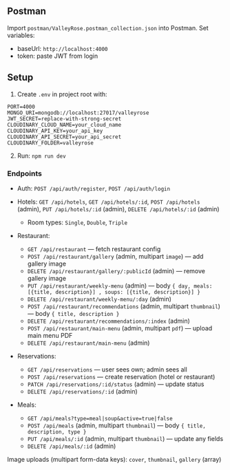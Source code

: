 ## Postman
Import `postman/ValleyRose.postman_collection.json` into Postman. Set variables:
- baseUrl: `http://localhost:4000`
- token: paste JWT from login
## Setup

1. Create `.env` in project root with:

```
PORT=4000
MONGO_URI=mongodb://localhost:27017/valleyrose
JWT_SECRET=replace-with-strong-secret
CLOUDINARY_CLOUD_NAME=your_cloud_name
CLOUDINARY_API_KEY=your_api_key
CLOUDINARY_API_SECRET=your_api_secret
CLOUDINARY_FOLDER=valleyrose
```

2. Run: `npm run dev`

### Endpoints
- Auth: `POST /api/auth/register`, `POST /api/auth/login`
- Hotels: `GET /api/hotels`, `GET /api/hotels/:id`, `POST /api/hotels` (admin), `PUT /api/hotels/:id` (admin), `DELETE /api/hotels/:id` (admin)
  - Room types: `Single`, `Double`, `Triple`

- Restaurant:
  - `GET /api/restaurant` — fetch restaurant config
  - `POST /api/restaurant/gallery` (admin, multipart `image`) — add gallery image
  - `DELETE /api/restaurant/gallery/:publicId` (admin) — remove gallery image
  - `PUT /api/restaurant/weekly-menu` (admin) — body `{ day, meals: [{title, description}] , soups: [{title, description}] }`
  - `DELETE /api/restaurant/weekly-menu/:day` (admin)
  - `POST /api/restaurant/recommendations` (admin, multipart `thumbnail`) — body `{ title, description }`
  - `DELETE /api/restaurant/recommendations/:index` (admin)
  - `POST /api/restaurant/main-menu` (admin, multipart `pdf`) — upload main menu PDF
  - `DELETE /api/restaurant/main-menu` (admin)

- Reservations:
  - `GET /api/reservations` — user sees own; admin sees all
  - `POST /api/reservations` — create reservation (hotel or restaurant)
  - `PATCH /api/reservations/:id/status` (admin) — update status
  - `DELETE /api/reservations/:id` (admin)

- Meals:
  - `GET /api/meals?type=meal|soup&active=true|false`
  - `POST /api/meals` (admin, multipart `thumbnail`) — body `{ title, description, type }`
  - `PUT /api/meals/:id` (admin, multipart `thumbnail`) — update any fields
  - `DELETE /api/meals/:id` (admin)

Image uploads (multipart form-data keys): `cover`, `thumbnail`, `gallery` (array)



